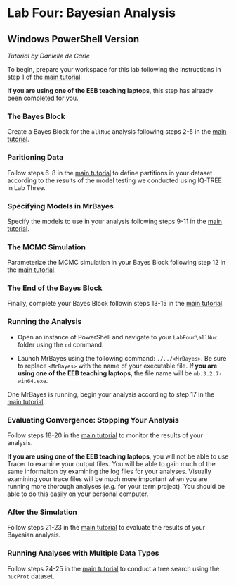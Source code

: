 # Lab Four: Bayesian Analysis

## Windows PowerShell Version
*Tutorial by Danielle de Carle*


To begin, prepare your workspace for this lab following the instructions in step 1 of the [main tutorial](https://github.com/ddecarle/eeb462-2024/blob/main/Lab4_BayesianInference.md#tutorial).

**If you are using one of the EEB teaching laptops**, this step has already been completed for you.

### The Bayes Block

Create a Bayes Block for the `allNuc` analysis following steps 2-5 in the [main tutorial](https://github.com/ddecarle/eeb462-2024/blob/main/Lab4_BayesianInference.md#the-bayes-block).

### Paritioning Data

Follow steps 6-8 in the [main tutorial](https://github.com/ddecarle/eeb462-2024/blob/main/Lab4_BayesianInference.md#partitioning-data) to define partitions in your dataset according to the results of the model testing we conducted using IQ-TREE in Lab Three. 

### Specifying Models in MrBayes

Specify the models to use in your analysis following steps 9-11 in the [main tutorial](https://github.com/ddecarle/eeb462-2024/blob/main/Lab4_BayesianInference.md#specifying-models-in-mrbayes).

### The MCMC Simulation

Parameterize the MCMC simulation in your Bayes Block following step 12 in the [main tutorial](https://github.com/ddecarle/eeb462-2024/blob/main/Lab4_BayesianInference.md#the-mcmc-simulation).

### The End of the Bayes Block
Finally, complete your Bayes Block followin steps 13-15 in the [main tutorial](https://github.com/ddecarle/eeb462-2024/blob/main/Lab4_BayesianInference.md#the-end-of-the-bayes-block).

### Running the Analysis

* Open an instance of PowerShell and navigate to your `LabFour\allNuc` folder using the `cd` command. 

* Launch MrBayes using the following command: `./../<MrBayes>`. Be sure to replace `<MrBayes>` with the name of your executable file. **If you are using one of the EEB teaching laptops**, the file name will be `mb.3.2.7-win64.exe`.

One MrBayes is running, begin your analysis according to step 17 in the [main tutorial](https://github.com/ddecarle/eeb462-2024/blob/main/Lab4_BayesianInference.md#running-the-analysis).

### Evaluating Convergence: Stopping Your Analysis

Follow steps 18-20 in the [main tutorial](https://github.com/ddecarle/eeb462-2024/blob/main/Lab4_BayesianInference.md#evaluating-convergence-stopping-your-analysis) to monitor the results of your analysis. 

**If you are using one of the EEB teaching laptops**, you will not be able to use Tracer to examine your output files. You will be able to gain much of the same informaiton by examining the log files for your analyses. Visually examining your trace files will be much more important when you are running more thorough analyses (*e.g.* for your term project). You should be able to do this easily on your personal computer. 

### After the Simulation

Follow steps 21-23 in the [main tutorial](https://github.com/ddecarle/eeb462-2024/blob/main/Lab4_BayesianInference.md#after-the-simulation) to evaluate the results of your Bayesian analysis. 

### Running Analyses with Multiple Data Types

Follow steps 24-25 in the [main tutorial](https://github.com/ddecarle/eeb462-2024/blob/main/Lab4_BayesianInference.md#running-analyses-with-multiple-data-types) to conduct a tree search using the `nucProt` dataset.











